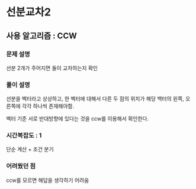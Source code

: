 # 선분교차2

## 사용 알고리즘 : CCW

### 문제 설명

선분 2개가 주어지면 둘이 교차하는지 확인

### 풀이 설명

선분을 벡터라고 상상하고, 한 벡터에 대해서 다른 두 점의 위치가 해당 백터의 왼쪽, 오른쪽에 각각 하나씩 존재해야함.

벡터 기준 서로 반대방향에 있다는 것을 ccw를 이용해서 확인한다.

### 시간복잡도 : 1

단순 계산 + 조건 분기

### 어려웠던 점

ccw를 모르면 해답을 생각하기 어려움